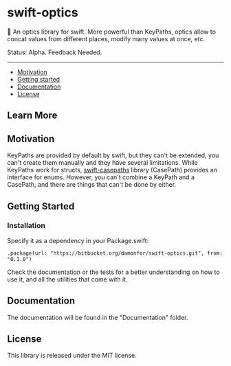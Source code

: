 # swift-optics

🔬 An optics library for swift. More powerful than KeyPaths, optics allow to concat values from different places, modify many values at once, etc.

Status: Alpha. Feedback Needed.

---

* [Motivation](#Motivation)
* [Getting started](#Getting-started)
* [Documentation](#Documentation)
* [License](#License)

## Learn More

## Motivation

KeyPaths are provided by default by swift, but they can't be extended, you can't create them manually and they have several limitations. While KeyPaths work for structs, [swift-casepaths](https://github.com/pointfreeco/swift-case-paths "GitHub - pointfreeco/swift-case-paths: 🧰 Case paths bring the power and ergonomics of key paths to enums!") library (CasePath) provides an interface for enums. However, you can't combine a KeyPath and a CasePath, and there are things that can't be done by either.

## Getting Started

### Installation

Specify it as a dependency in your Package.swift:

```
.package(url: "https://bitbucket.org/damonfer/swift-optics.git", from: "0.1.0")
```

Check the documentation or the tests for a better understanding on how to use it, and all the utilities that come with it.

## Documentation

The documentation will be found in the "Documentation" folder.

## License

This library is released under the MIT license.

